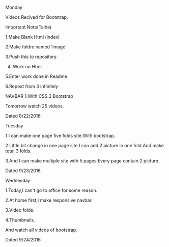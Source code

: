 Monday

Videos Recived for Bootstrap.

Important Note(Talha) 

1.Make Blank Html (index)

2.Make foldre named 'image'

3.Push this to repository 

4. Work on Html

5.Enter work done in Readme 

6.Repeat from 3 infinitely

NAVBAR
1.With CSS
2.Bootstrap 

Tomorrow watch 25 videos.

Dated 8/22/2016



Tuesday

1.I can make one page five folds site.With bootstrap.

2.Little bit change in one page site.I can add 2 picture in one fold.And make total 3 folds.

3.And I can make multiple site with 5 pages.Every page contain 2 picture.

Dated 9/23/2016  



Wednesday

1.Today,I can't go to office for some reason.

2.At home first,I make responsive navbar.

3.Video folds.

4.Thumbnails.

And watch all videos of bootstrap.

Dated 9/24/2016
